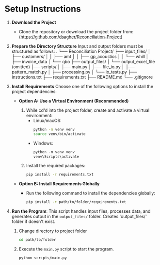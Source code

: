 # Setup Instructions

1. **Download the Project**
   - Clone the repository or download the project folder from:
     (https://github.com/dsagher/Reconciliation-Project)

2. **Prepare the Directory Structure**
Input and output folders must be structured as follows:
.
└── Reconciliation Project/
    ├── input_files/
    │   ├── customers/
    │   │   ├── amt
    │   │   ├── gp_acoustics
    │   │   └── whill
    │   ├── invoice_data
    │   └── qbo
    ├── output_files/
    │   └── output_excel_file (omitted)
    ├── scripts/
    │   ├── main.py
    │   ├── file_io.py
    │   ├── pattern_match.py
    │   ├── processing.py
    │   └── io_tests.py
    ├── instructions.txt
    ├── requirements.txt
    ├── README.md
    └── .gitignore

3. **Install Requirements**
   Choose one of the following options to install the project dependencies:

   - **Option A: Use a Virtual Environment (Recommended)**
     1. While cd'd into the project folder, create and activate a virtual environment:
        - Linux/macOS:
          ```bash
          python -m venv venv
          source venv/bin/activate
          ```
        - Windows:
          ```Powershell
          python -m venv venv
          venv\Scripts\activate
          ```
     2. Install the required packages:
        ```bash
        pip install -r requirements.txt
        ```

   - **Option B: Install Requirements Globally**
     - Run the following command to install the dependencies globally:
       ```bash
       pip install -r path/to/folder/requirements.txt
       ```
4. **Run the Program**:
   This script handles input files, processes data, and generates output in the `output_files/` folder.
   Creates 'output_files/' folder if doesn't exist.

    1. Change directory to project folder
        ```bash
        cd path/to/folder
        ```
    2. Execute the `main.py` script to start the program.
        ```bash
        python scripts/main.py
        ```
